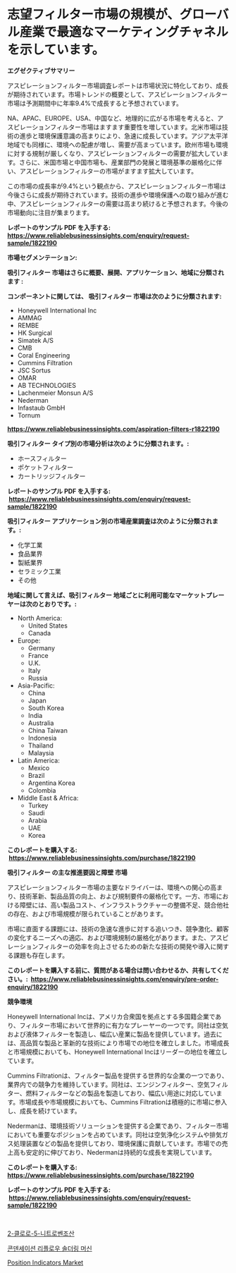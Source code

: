 <p><h1>志望フィルター市場の規模が、グローバル産業で最適なマーケティングチャネルを示しています。</h1></p><p><strong>エグゼクティブサマリー</strong></p>
<p><p>アスピレーションフィルター市場調査レポートは市場状況に特化しており、成長が期待されています。市場トレンドの概要として、アスピレーションフィルター市場は予測期間中に年率9.4%で成長すると予想されています。</p><p>NA、APAC、EUROPE、USA、中国など、地理的に広がる市場を考えると、アスピレーションフィルター市場はますます重要性を増しています。北米市場は技術の進歩と環境保護意識の高まりにより、急速に成長しています。アジア太平洋地域でも同様に、環境への配慮が増し、需要が高まっています。欧州市場も環境に対する規制が厳しくなり、アスピレーションフィルターの需要が拡大しています。さらに、米国市場と中国市場も、産業部門の発展と環境基準の厳格化に伴い、アスピレーションフィルターの市場がますます拡大しています。</p><p>この市場の成長率が9.4%という観点から、アスピレーションフィルター市場は今後さらに成長が期待されています。技術の進歩や環境保護への取り組みが進む中、アスピレーションフィルターの需要は高まり続けると予想されます。今後の市場動向に注目が集まります。</p></p>
<p><strong>レポートのサンプル PDF を入手する: <a href="https://www.reliablebusinessinsights.com/enquiry/request-sample/1822190">https://www.reliablebusinessinsights.com/enquiry/request-sample/1822190</a></strong></p>
<p><strong>市場セグメンテーション:</strong></p>
<p><strong> 吸引フィルター 市場はさらに概要、展開、アプリケーション、地域に分類されます :</strong></p>
<p><strong>コンポーネントに関しては、 吸引フィルター 市場は次のように分類されます: &nbsp;</strong></p>
<p><ul><li>Honeywell International Inc</li><li>AMMAG</li><li>REMBE</li><li>HK Surgical</li><li>Simatek A/S</li><li>CMB</li><li>Coral Engineering</li><li>Cummins Filtration</li><li>JSC Sortus</li><li>OMAR</li><li>AB TECHNOLOGIES</li><li>Lachenmeier Monsun A/S</li><li>Nederman</li><li>Infastaub GmbH</li><li>Tornum</li></ul></p>
<p><strong><a href="https://www.reliablebusinessinsights.com/aspiration-filters-r1822190">https://www.reliablebusinessinsights.com/aspiration-filters-r1822190</a></strong></p>
<p><strong> 吸引フィルター タイプ別の市場分析は次のように分類されます。:</strong></p>
<p><ul><li>ホースフィルター</li><li>ポケットフィルター</li><li>カートリッジフィルター</li></ul></p>
<p><strong>レポートのサンプル PDF を入手する: &nbsp;<a href="https://www.reliablebusinessinsights.com/enquiry/request-sample/1822190">https://www.reliablebusinessinsights.com/enquiry/request-sample/1822190</a></strong></p>
<p><strong> 吸引フィルター アプリケーション別の市場産業調査は次のように分類されます。:</strong></p>
<p><ul><li>化学工業</li><li>食品業界</li><li>製紙業界</li><li>セラミック工業</li><li>その他</li></ul></p>
<p><strong>地域に関して言えば、吸引フィルター 地域ごとに利用可能なマーケットプレーヤーは次のとおりです。:</strong></p>
<p><ul>
    <li>
        North America:
        <ul>
            <li>United States</li>
            <li>Canada</li>
        </ul>
    </li>
    <li>
        Europe:
        <ul>
            <li>Germany</li>
            <li>France</li>
            <li>U.K.</li>
            <li>Italy</li>
            <li>Russia</li>
        </ul>
    </li>
    <li>
        Asia-Pacific:
        <ul>
            <li>China</li>
            <li>Japan</li>
            <li>South Korea</li>
            <li>India</li>
            <li>Australia</li>
            <li>China Taiwan</li>
            <li>Indonesia</li>
            <li>Thailand</li>
            <li>Malaysia</li>
        </ul>
    </li>
    <li>
        Latin America:
        <ul>
            <li>Mexico</li>
            <li>Brazil</li>
            <li>Argentina Korea</li>
            <li>Colombia</li>
        </ul>
    </li>
    <li>
        Middle East & Africa:
        <ul>
            <li>Turkey</li>
            <li>Saudi</li>
            <li>Arabia</li>
            <li>UAE</li>
            <li>Korea</li>
        </ul>
    </li>
    </ul></p>
<p><strong>このレポートを購入する: &nbsp;<a href="https://www.reliablebusinessinsights.com/purchase/1822190">https://www.reliablebusinessinsights.com/purchase/1822190</a></strong></p>
<p><strong>吸引フィルター の主な推進要因と障壁 市場</strong></p>
<p><p>アスピレーションフィルター市場の主要なドライバーは、環境への関心の高まり、技術革新、製品品質の向上、および規制要件の厳格化です。一方、市場における障壁には、高い製品コスト、インフラストラクチャーの整備不足、競合他社の存在、および市場規模が限られていることがあります。</p><p>市場に直面する課題には、技術の急速な進歩に対する追いつき、競争激化、顧客の変化するニーズへの適応、および環境規制の厳格化があります。また、アスピレーションフィルターの効率を向上させるための新たな技術の開発や導入に関する課題も存在します。</p></p>
<p><strong>このレポートを購入する前に、質問がある場合は問い合わせるか、共有してください。:&nbsp; <a href="https://www.reliablebusinessinsights.com/enquiry/pre-order-enquiry/1822190">https://www.reliablebusinessinsights.com/enquiry/pre-order-enquiry/1822190</a></strong></p>
<p><strong>競争環境</strong></p>
<p><p>Honeywell International Incは、アメリカ合衆国を拠点とする多国籍企業であり、フィルター市場において世界的に有力なプレーヤーの一つです。同社は空気および液体フィルターを製造し、幅広い産業に製品を提供しています。過去には、高品質な製品と革新的な技術により市場での地位を確立しました。市場成長と市場規模においても、Honeywell International Incはリーダーの地位を確立しています。</p><p>Cummins Filtrationは、フィルター製品を提供する世界的な企業の一つであり、業界内での競争力を維持しています。同社は、エンジンフィルター、空気フィルター、燃料フィルターなどの製品を製造しており、幅広い用途に対応しています。市場成長や市場規模においても、Cummins Filtrationは積極的に市場に参入し、成長を続けています。</p><p>Nedermanは、環境技術ソリューションを提供する企業であり、フィルター市場においても重要なポジションを占めています。同社は空気浄化システムや排気ガス処理装置などの製品を提供しており、環境保護に貢献しています。市場での売上高も安定的に伸びており、Nedermanは持続的な成長を実現しています。</p></p>
<p><strong>このレポートを購入する: &nbsp; <a href="https://www.reliablebusinessinsights.com/purchase/1822190">https://www.reliablebusinessinsights.com/purchase/1822190</a></strong></p>
<p><strong>レポートのサンプル PDF を入手する: &nbsp;<a href="https://www.reliablebusinessinsights.com/enquiry/request-sample/1822190">https://www.reliablebusinessinsights.com/enquiry/request-sample/1822190</a></strong><strong></strong></p>
<p>&nbsp;</p>
<p><p><a href="https://github.com/Penelolack456456/Market-Research-Report-List-2/blob/main/170930092107.md">2-클로로-5-니트로벤조산</a></p><p><a href="https://github.com/vsr06p4p49/Market-Research-Report-List-2/blob/main/709759992106.md">콘덴세이션 리플로우 솔더링 머신</a></p><p><a href="https://issuu.com/reportprime-2/docs/position-indicators-market-size-2030.pptx">Position Indicators Market</a></p></p>